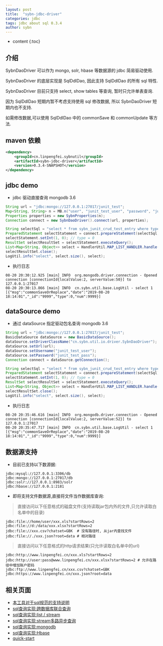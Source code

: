 ```yaml
---
layout: post
title:  "sybn-jdbc-driver"
categories: jdbc
tags: jdbc about sql 0.3.4
author: sybn
---
```


* content
{:toc}

## 介绍

SybnDaoDriver 可以作为 mongo, solr, hbase 等数据源的 jdbc 简易驱动使用.

SybnDaoDriver 的底层实现是 SqlDdlDao, 因此支持 SqlDdlDao 的所有 sql 特性.

SybnDaoDriver 目前只支持 select, show tables 等查询, 暂时只允许单表查询.

因为 SqlDdlDao 短期内暂不考虑支持使用 sql 修改数据, 所以 SybnDaoDriver 短期内也不支持.

如需修改数据,可以使用 SqlDdlDao 中的 commonSave 和 commonUpdate 等方法.






## maven 依赖

```xml
<dependency>
    <groupId>cn.linpengfei.sybnutil</groupId>
    <artifactId>sybn-jdbc-driver</artifactId>
    <version>0.3.4-SNAPSHOT</version>
</dependency>
```

##  jdbc demo

* jdbc 驱动直接查询 mongodb 3.6

```java
String url = "jdbc:mongo://127.0.0.1:27017/junit_test";
Map<String, String> n = MB.n("user", "junit_test_user", "password", "junit_test_pass");
Properties properties = new SybnProperties(n);
Connection connect = new SybnDaoDriver().connect(url, properties);

String selectSql = "select * from sybn_junit_crud_test_entry where type = ? limit 1";
PreparedStatement selectStatement = connect.prepareStatement(selectSql);
selectStatement.setInt(1, 0); // type = 0
ResultSet selectResultSet = selectStatement.executeQuery();
List<Map<String, Object>> select = HandlerUtil.MAP_LIST_HANDLER.handle(selectResultSet);
selectResultSet.close();
LogUtil.info("select", select.size(), select);
```

* 执行日志

```
08-20 20:30:12.925 [main] INFO  org.mongodb.driver.connection - Opened connection [connectionId{localValue:2, serverValue:50}] to 127.0.0.1:27017
08-20 20:30:13.866 [main] INFO  cn.sybn.util.base.LogUtil - select 1 [{"msg":"commonSaveOrReplace","date":"2019-08-20 18:14:01","_id":"9999","type":0,"num":9999}]
```

## dataSource demo

* 通过 dataSource 指定驱动包名查询 mongodb 3.6

```java
String url = "jdbc:mongo://127.0.0.1:27017/junit_test";
BasicDataSource dataSource = new BasicDataSource();
dataSource.setDriverClassName("cn.sybn.util.io.driver.SybnDaoDriver");
dataSource.setUrl(url);
dataSource.setUsername("junit_test_user");
dataSource.setPassword("junit_test_pass");
Connection connect = dataSource.getConnection();

String selectSql = "select * from sybn_junit_crud_test_entry where type = ? limit 1";
PreparedStatement selectStatement = connect.prepareStatement(selectSql);
selectStatement.setInt(1, 0); // type = 0
ResultSet selectResultSet = selectStatement.executeQuery();
List<Map<String, Object>> select = HandlerUtil.MAP_LIST_HANDLER.handle(selectResultSet);
selectResultSet.close();
LogUtil.info("select", select.size(), select);
```

* 执行日志

```
08-20 20:35:46.616 [main] INFO  org.mongodb.driver.connection - Opened connection [connectionId{localValue:2, serverValue:52}] to 127.0.0.1:27017
08-20 20:35:47.717 [main] INFO  cn.sybn.util.base.LogUtil - select 1 [{"msg":"commonSaveOrReplace","date":"2019-08-20 18:14:01","_id":"9999","type":0,"num":9999}]
```

## 数据源支持

* 目前已支持以下数源据:

```
jdbc:mysql://127.0.0.1:3306/db
jdbc:mongo://127.0.0.1:27017/db
jdbc:solr://127.0.0.1:8983/solr
jdbc:hbase://127.0.0.1:2181
```

* 即将支持文件数据源,直接将文件当作数据库查询:

> 直接访问以下任意格式的磁盘文件(支持读取jar包内外的文件,只允许读取白名单中的目录)

```
jdbc:file://home/user/xxx.xls?startRows=2
jdbc:file://d:/data/xxx.xlsx?startRows=2
jdbc:file://xxx.csv?chatset=GBK  # 没有路径时, 从jar内查找文件
jdbc:file://./xxx.json?root=data # 相对路径
```

> 直接访问以下任意格式的http请求结果(只允许读取白名单中的url)

```
jdbc:http://www.linpengfei.cn/xxx.xls?startRows=2
jdbc:http://user:pass@www.linpengfei.cn/xxx.xlsx?startRows=2 # 允许在路径中增加账户密码
jdbc:ftp://www.linpengfei.cn/xxx.csv?chatset=GBK
jdbc:https://www.linpengfei.cn/xxx.json?root=data
```


## 相关页面
- [本工具对于sql规范的支持说明]({{site.baseurl}}/2019/06/06/sql-standard/)
- [sql查询实现:跨数据库联合查询]({{site.baseurl}}/2018/12/20/sybn-dao-multiple-impl/)
- [sql查询实现:list / stream]({{site.baseurl}}/2018/09/13/datas-sql-ddl-engine/)
- [sql查询实现:stream多路异步查询]({{site.baseurl}}/2018/10/15/sql_ddl_dao_stream_async_impl/)
- [sql查询实现:mongodb]({{site.baseurl}}/2018/09/17/mongo-dao-by-sql/)
- [sql查询实现:Hbase]({{site.baseurl}}/2019/05/16/hbase-dao/)
- [quick-start]({{site.baseurl}}/2019/07/25/quick-start/)

